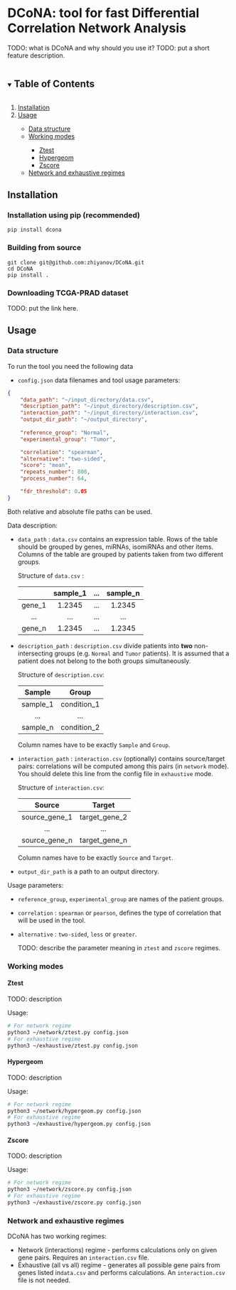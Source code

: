 # DCoNA: tool for fast Differential Correlation Network Analysis
TODO: what is DCoNA and why should you use it?
TODO: put a short feature description.



<details open="open">
  <summary><h2 style="display: inline-block">Table of Contents</h2></summary>
  <ol>
    <li><a href="#installation">Installation</a></li>
    <li><a href="#usage">Usage</a></li>
      <ul>
          <li><a href="#data-structure">Data structure</a></li>
          <li><a href="#Working-modes">Working modes</a></li>
            <ul>
              <li><a href="#ztest">Ztest</a></li>
              <li><a href="#hypergeom">Hypergeom</a></li>
              <li><a href="#zscore">Zscore</a></li>
            </ul>
          <li><a href="#Network-and-exhaustive-regimes">Network and exhaustive regimes</a></li>
      </ul>
  </ol>
</details>








## Installation

### Installation using pip (recommended)
```
pip install dcona
```
### Building from source

```
git clone git@github.com:zhiyanov/DCoNA.git
cd DCoNA
pip install .
```

### Downloading TCGA-PRAD dataset
TODO: put the link here.

## Usage

### Data structure
To run the tool you need the following data
* `config.json` data filenames and tool usage parameters:
```json
{
	"data_path": "~/input_directory/data.csv",
	"description_path": "~/input_directory/description.csv",
	"interaction_path": "~/input_directory/interaction.csv",
	"output_dir_path": "~/output_directory",
	
	"reference_group": "Normal",
	"experimental_group": "Tumor",

	"correlation": "spearman",
	"alternative": "two-sided",
	"score": "mean",
	"repeats_number": 800,
	"process_number": 64,

	"fdr_threshold": 0.05
}
```
Both relative and absolute file paths can be used.

Data description:

* `data_path` : `data.csv` contains an expression table. Rows of the table should be grouped by genes, miRNAs, isomiRNAs and other items. Columns of the table are grouped by patients taken from two different groups.

  Structure of `data.csv` :

  |        | sample_1 | ...  | sample_n |
  | :----: | :------: | :--: | :------: |
  | gene_1 |  1.2345  | ...  |  1.2345  |
  |  ...   |   ...    | ...  |   ...    |
  | gene_n |  1.2345  | ...  |  1.2345  |

  

* `description_path` : `description.csv` divide patients into **two** non-intersecting groups (e.g. `Normal` and `Tumor` patients). It is assumed that a patient does not belong to the both groups simultaneously.

  Structure of `description.csv`:

  |  Sample  |    Group    |
  | :------: | :---------: |
  | sample_1 | condition_1 |
  |   ...    |     ...     |
  | sample_n | condition_2 |

  Column names have to be exactly `Sample` and `Group`.

* `interaction_path` : `interaction.csv` (optionally) contains source/target pairs: correlations will be computed among this pairs (in `network` mode). You should delete this line from the config file in `exhaustive` mode.

  Structure of `interaction.csv`:

  |    Source     |    Target     |
  | :-----------: | :-----------: |
  | source_gene_1 | target_gene_2 |
  |      ...      |      ...      |
  | source_gene_n | target_gene_n |

  Column names have to be exactly `Source` and `Target`.

* `output_dir_path` is a path to an output directory.

Usage parameters:

* `reference_group`, `experimental_group` are names of the patient groups.

* `correlation` : `spearman` or `pearson`, defines the type of correlation that will be used in the tool.

* `alternative` : `two-sided`, `less` or `greater`. 

  TODO: describe the parameter meaning in `ztest` and `zscore` regimes.

### Working modes

#### Ztest

TODO: description

Usage:

```bash
# For network regime
python3 ~/network/ztest.py config.json
# For exhaustive regime
python3 ~/exhaustive/ztest.py config.json
```

#### Hypergeom

TODO: description

Usage:

```bash
# For network regime
python3 ~/network/hypergeom.py config.json
# For exhaustive regime
python3 ~/exhaustive/hypergeom.py config.json
```

#### Zscore

TODO: description

Usage:

```bash
# For network regime
python3 ~/network/zscore.py config.json
# For exhaustive regime
python3 ~/exhaustive/zscore.py config.json
```

### Network and exhaustive regimes

DCoNA has two working regimes:

* Network (interactions) regime - performs calculations only on given gene pairs. Requires an `interaction.csv` file.
* Exhaustive (all vs all) regime - generates all possible gene pairs from genes listed in`data.csv` and performs calculations. An `interaction.csv` file is not needed.
